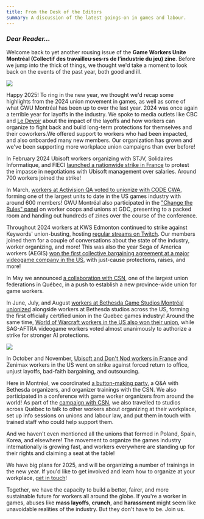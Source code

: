 ```yaml
---
title: From the Desk of the Editors
summary: A discussion of the latest goings-on in games and labour.
---
```


### **_Dear Reader…_**

Welcome back to yet another rousing issue of the **Game Workers Unite Montréal (Collectif des travailleu·ses·rs de l’industrie du jeu) zine**. Before we jump into the thick of things, we thought we'd take a moment to look back on the events of the past year, both good and ill.

<div class="md-img">
<img
  src="/images/PO_TV.png"
/>
</div>

Happy 2025! To ring in the new year, we thought we'd recap some highlights from the 2024 union movement in games, as well as some of what GWU Montréal has been up to over the last year. 2024 was once again a terrible year for layoffs in the industry. We spoke to media outlets like CBC and [Le Devoir](https://www.ledevoir.com/culture/807864/monde-jeu-video-entre-licenciements-epuisements) about the impact of the layoffs and how workers can organize to fight back and build long-term protections for themselves and their coworkers.We offered support to workers who had been impacted, and also onboarded many new members. Our organization has grown and we've been supporting more workplace union campaigns than ever before!

In February 2024 Ubisoft workers organizing with STJV, Solidaires Informatique, and FIECI [launched a nationwide strike in France](https://x.com/SolInfoJeuVideo/status/1753015863542788591) to protest the impasse in negotiations with Ubisoft management over salaries. Around 700 workers joined the strike!

In March, [workers at Activision QA voted to unionize with CODE CWA](https://www.polygon.com/24093254/activision-qa-600-workers-union-microsoft), forming one of the largest units to date in the US games industry with around 600 members! GWU Montréal also participated in the ["Change the Rules" panel](https://gdcvault.com/play/1034180/Change-the-Rules-Co-Ops) on worker coops and unions at GDC, presenting to a packed room and handing out hundreds of zines over the course of the conference.

Throughout 2024 workers at KWS Edmonton continued to strike against Keywords' union-busting, hosting [regular streams on Twitch](https://x.com/FP4GW/status/1773000929648005426). Our members joined them for a couple of conversations about the state of the industry, worker organizing, and more! This was also the year Sega of America workers (AEGIS) [won the first collective bargaining agreement at a major videogame company in the US](https://www.polygon.com/24113444/sega-america-workers-union-contract-aegis), with just-cause protections, raises, and more!

In May we announced [a collaboration with CSN](https://www.polygon.com/24145830/game-workers-unite-csn-union-2024), one of the largest union federations in Québec, in a push to establish a new province-wide union for game workers.

In June, July, and August [workers at Bethesda Game Studios Montréal unionized](https://x.com/OneBGS_MTL/status/1806001296593346639) alongside workers at Bethesda studios across the US, forming the first officially certified union in the Quebec games industry! Around the same time, [World of Warcraft workers in the US also won their union](https://x.com/WoWGG_CWA/status/1816194652539871269), while SAG-AFTRA videogame workers voted almost unanimously to authorize a strike for stronger AI protections.

<div class="md-img">
<img
  src="/images/PO_Candle.png"
/>
</div>

In October and November, [Ubisoft and Don't Nod workers in France](https://www.stjv.fr/2024/11/mise-en-place-dune-caisse-de-greve-pour-le-mouvement-social-a-dont-nod/) and Zenimax workers in the US went on strike against forced return to office, unjust layoffs, bad-faith bargaining, and outsourcing.

Here in Montréal, we coordinated [a button-making party](https://x.com/GWU_Montreal/status/1848388021688713658), a Q&A with Bethesda organizers, and organizer trainings with the CSN. We also participated in a conference with game worker organizers from around the world! As part of the [campaign with CSN](https://sesyndiquer.org/jeux-video/), we also travelled to studios across Québec to talk to other workers about organizing at their workplace, set up info sessions on unions and labour law, and put them in touch with trained staff who could help support them.

And we haven't even mentioned all the unions that formed in Poland, Spain, Korea, and elsewhere! The movement to organize the games industry internationally is growing fast, and workers everywhere are standing up for their rights and claiming a seat at the table!

We have big plans for 2025, and will be organizing a number of trainings in the new year. If you'd like to get involved and learn how to organize at your workplace, [get in touch](https://gwumtl.com/fr/)!

Together, we have the capacity to build a better, fairer, and more sustainable future for workers all around the globe. If you're a worker in games, abuses like **mass layoffs**, **crunch**, and **harassment** might seem like unavoidable realities of the industry. But they don't have to be. Join us.
